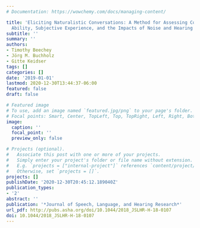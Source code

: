 ```yaml
---
# Documentation: https://wowchemy.com/docs/managing-content/

title: 'Eliciting Naturalistic Conversations: A Method for Assessing Communication
  Ability, Subjective Experience, and the Impacts of Noise and Hearing Impairment'
subtitle: ''
summary: ''
authors:
- Timothy Beechey
- Jörg M. Buchholz
- Gitte Keidser
tags: []
categories: []
date: '2019-01-01'
lastmod: 2020-12-30T13:44:37-06:00
featured: false
draft: false

# Featured image
# To use, add an image named `featured.jpg/png` to your page's folder.
# Focal points: Smart, Center, TopLeft, Top, TopRight, Left, Right, BottomLeft, Bottom, BottomRight.
image:
  caption: ''
  focal_point: ''
  preview_only: false

# Projects (optional).
#   Associate this post with one or more of your projects.
#   Simply enter your project's folder or file name without extension.
#   E.g. `projects = ["internal-project"]` references `content/project/deep-learning/index.md`.
#   Otherwise, set `projects = []`.
projects: []
publishDate: '2020-12-30T20:45:12.189040Z'
publication_types:
- '2'
abstract: ''
publication: '*Journal of Speech, Language, and Hearing Research*'
url_pdf: http://pubs.asha.org/doi/10.1044/2018_JSLHR-H-18-0107
doi: 10.1044/2018_JSLHR-H-18-0107
---
```

